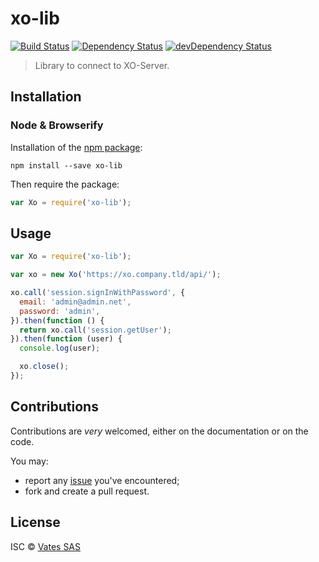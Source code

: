 # xo-lib

[![Build Status](https://img.shields.io/travis/vatesfr/xo-lib/master.svg)](http://travis-ci.org/vatesfr/xo-lib)
[![Dependency Status](https://david-dm.org/vatesfr/xo-lib/status.svg?theme=shields.io)](https://david-dm.org/vatesfr/xo-lib)
[![devDependency Status](https://david-dm.org/vatesfr/xo-lib/dev-status.svg?theme=shields.io)](https://david-dm.org/vatesfr/xo-lib#info=devDependencies)

> Library to connect to XO-Server.

## Installation

### Node & Browserify

Installation of the [npm package](https://npmjs.org/package/xo-lib):

```
npm install --save xo-lib
```

Then require the package:

```javascript
var Xo = require('xo-lib');
```

## Usage

```javascript
var Xo = require('xo-lib');

var xo = new Xo('https://xo.company.tld/api/');

xo.call('session.signInWithPassword', {
  email: 'admin@admin.net',
  password: 'admin',
}).then(function () {
  return xo.call('session.getUser');
}).then(function (user) {
  console.log(user);

  xo.close();
});
```

## Contributions

Contributions are *very* welcomed, either on the documentation or on
the code.

You may:

- report any [issue](https://github.com/vatesfr/xo-lib/issues)
  you've encountered;
- fork and create a pull request.

## License

ISC © [Vates SAS](http://vates.fr)
